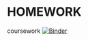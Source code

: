 # HOMEWORK
coursework
[![Binder](https://mybinder.org/badge_logo.svg)](https://mybinder.org/v2/gh/avik-rules/Python)

